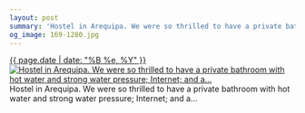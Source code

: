 ```yaml
---
layout: post
summary: 'Hostel in Arequipa. We were so thrilled to have a private bathroom with hot water and strong water pressure; Internet; and a...'
og_image: 169-1280.jpg
---
```


<p>
  <time><a href="/169">{{ page.date | date: "%B %e, %Y" }}</a></time>
  <a href="/169"><img src="{{ site.assets_url }}/169-640.jpg" srcset="{{ site.assets_url }}/169-1280.jpg 1280w, {{ site.assets_url }}/169-960.jpg 960w, {{ site.assets_url }}/169-640.jpg 640w, {{ site.assets_url }}/169-320.jpg 320w" sizes="(min-width: 700px) 50vw, calc(100vw - 2rem)" alt="Hostel in Arequipa. We were so thrilled to have a private bathroom with hot water and strong water pressure; Internet; and a..." /></a>
  <span>Hostel in Arequipa. We were so thrilled to have a private bathroom with hot water and strong water pressure; Internet; and a...</span>
</p>

